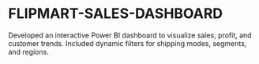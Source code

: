 # FLIPMART-SALES-DASHBOARD
Developed an interactive Power BI dashboard to visualize sales, profit, and customer trends. Included dynamic filters for shipping modes, segments, and regions.
